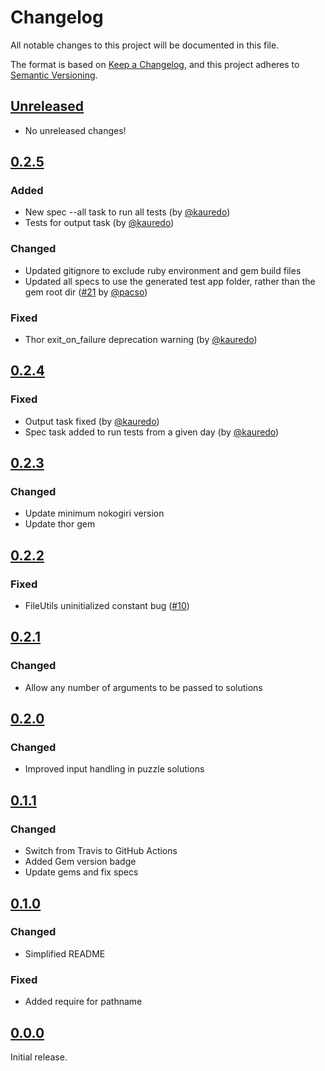 # Changelog
All notable changes to this project will be documented in this file.

The format is based on [Keep a Changelog](https://keepachangelog.com/en/1.0.0/),
and this project adheres to [Semantic Versioning](https://semver.org/spec/v2.0.0.html).

## [Unreleased]
- No unreleased changes!

## [0.2.5]
### Added
- New spec --all task to run all tests (by [@kauredo](https://github.com/kauredo))
- Tests for output task (by [@kauredo](https://github.com/kauredo))

### Changed
- Updated gitignore to exclude ruby environment and gem build files
- Updated all specs to use the generated test app folder, rather than the gem root dir ([#21](https://github.com/pacso/aoc_rb/pull/21) by [@pacso](https://github.com/pacso))

### Fixed
- Thor exit_on_failure deprecation warning (by [@kauredo](https://github.com/kauredo))

## [0.2.4]
### Fixed
- Output task fixed (by [@kauredo](https://github.com/kauredo))
- Spec task added to run tests from a given day (by [@kauredo](https://github.com/kauredo))

## [0.2.3]
### Changed
- Update minimum nokogiri version
- Update thor gem

## [0.2.2]
### Fixed
- FileUtils uninitialized constant bug ([#10](https://github.com/pacso/aoc_rb/pull/10))

## [0.2.1]
### Changed
- Allow any number of arguments to be passed to solutions

## [0.2.0]
### Changed
- Improved input handling in puzzle solutions

## [0.1.1]
### Changed
- Switch from Travis to GitHub Actions
- Added Gem version badge
- Update gems and fix specs

## [0.1.0]
### Changed
- Simplified README

### Fixed
- Added require for pathname

## [0.0.0]

Initial release.

[Unreleased]: https://github.com/pacso/aoc_rb/compare/v0.2.5...HEAD
[0.2.5]: https://github.com/pacso/aoc_rb/compare/v0.2.4...v0.2.5
[0.2.4]: https://github.com/pacso/aoc_rb/compare/v0.2.3...v0.2.4
[0.2.3]: https://github.com/pacso/aoc_rb/compare/v0.2.2...v0.2.3
[0.2.2]: https://github.com/pacso/aoc_rb/compare/v0.2.1...v0.2.2
[0.2.1]: https://github.com/pacso/aoc_rb/compare/v0.2.0...v0.2.1
[0.2.0]: https://github.com/pacso/aoc_rb/compare/v0.1.1...v0.2.0
[0.1.1]: https://github.com/pacso/aoc_rb/compare/v0.1.0...v0.1.1
[0.1.0]: https://github.com/pacso/aoc_rb/compare/v0.0.0...v0.1.0
[0.0.0]: https://github.com/pacso/aoc_rb/tree/9fc471cb0accb95ddad1aeb138d542056a0034c2
